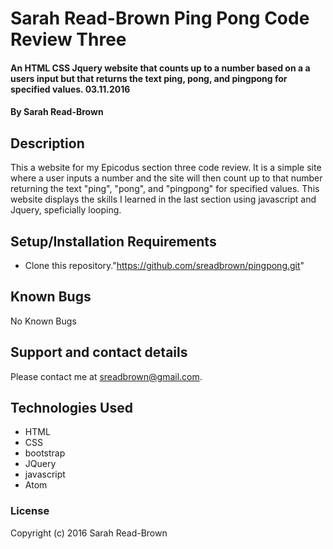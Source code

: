 # Sarah Read-Brown Ping Pong Code Review Three

#### An HTML CSS Jquery website that counts up to a number based on a a users input but that returns the text ping, pong, and pingpong for specified values. 03.11.2016

#### By Sarah Read-Brown

## Description

This a website for my Epicodus section three code review. It is a simple site where a user inputs a number and the site will then count up to that number returning the text "ping", "pong", and "pingpong" for specified values. This website displays the skills I learned in the last section using javascript and Jquery, speficially looping.

## Setup/Installation Requirements

* Clone this repository."https://github.com/sreadbrown/pingpong.git"

## Known Bugs
No Known Bugs

## Support and contact details

Please contact me at sreadbrown@gmail.com.

## Technologies Used

* HTML
* CSS
* bootstrap
* JQuery
* javascript
* Atom

### License

Copyright (c) 2016 Sarah Read-Brown
